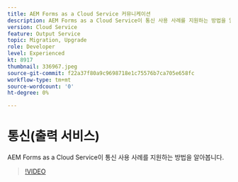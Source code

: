 ```yaml
---
title: AEM Forms as a Cloud Service 커뮤니케이션
description: AEM Forms as a Cloud Service이 통신 사용 사례를 지원하는 방법을 알아봅니다.
version: Cloud Service
feature: Output Service
topic: Migration, Upgrade
role: Developer
level: Experienced
kt: 8917
thumbnail: 336967.jpeg
source-git-commit: f22a37f80a9c9698718e1c75576b7ca705e658fc
workflow-type: tm+mt
source-wordcount: '0'
ht-degree: 0%

---
```



# 통신(출력 서비스)

AEM Forms as a Cloud Service이 통신 사용 사례를 지원하는 방법을 알아봅니다.

>[!VIDEO](https://video.tv.adobe.com/v/336967/?quality=12&learn=on)
